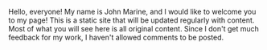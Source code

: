 Hello, everyone! My name is John Marine, and I would like to welcome you to my page! This is a static site that will be updated regularly with content. Most of what you will see here is all original content. Since I don't get much feedback for my work, I haven't allowed comments to be posted. 
